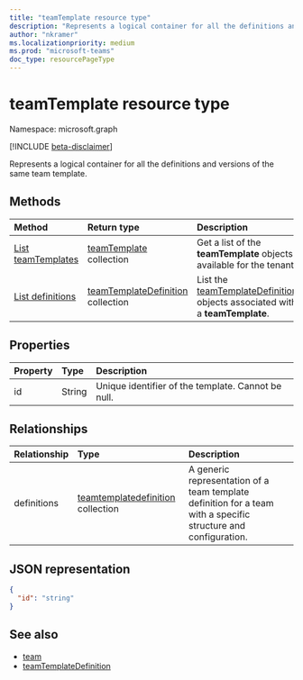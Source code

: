 ```yaml
---
title: "teamTemplate resource type"
description: "Represents a logical container for all the definitions and versions of the same team template."
author: "nkramer"
ms.localizationpriority: medium
ms.prod: "microsoft-teams"
doc_type: resourcePageType
---
```


# teamTemplate resource type

Namespace: microsoft.graph

[!INCLUDE [beta-disclaimer](../../includes/beta-disclaimer.md)]

Represents a logical container for all the definitions and versions of the same team template.

## Methods
|Method|Return type|Description|
|:---|:---|:---|
|[List teamTemplates](../api/teamwork-list-teamtemplates.md)|[teamTemplate](../resources/teamtemplatedefinition.md) collection| Get a list of the **teamTemplate** objects available for the tenant.|
|[List definitions](../api/teamwork-teamtemplate-list-definitions.md)| [teamTemplateDefinition](../resources/teamtemplatedefinition.md) collection | List the [teamTemplateDefinition](../resources/teamstemplate.md) objects associated with a **teamTemplate**.  |

## Properties

| Property            | Type     | Description |
|:------------------- |:-------- |:----------- |
| id                  | String   | Unique identifier of the template. Cannot be null. |

## Relationships
|Relationship|Type|Description|
|:---|:---|:---|
|definitions|[teamtemplatedefinition](../resources/teamtemplatedefinition.md) collection| A generic representation of a team template definition for a team with a specific structure and configuration.|

## JSON representation

<!-- {
  "blockType": "resource",
  "@odata.type": "microsoft.graph.teamtemplate",
}-->

```json
{
  "id": "string"
}
```

## See also

- [team](team.md)
- [teamTemplateDefinition](teamtemplatedefinition.md)
